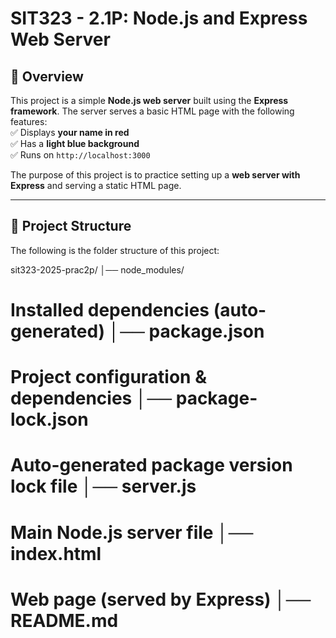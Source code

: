 # SIT323 - 2.1P: Node.js and Express Web Server  

## 📖 Overview  
This project is a simple **Node.js web server** built using the **Express framework**. The server serves a basic HTML page with the following features:  
✅ Displays **your name in red**  
✅ Has a **light blue background**  
✅ Runs on `http://localhost:3000`  

The purpose of this project is to practice setting up a **web server with Express** and serving a static HTML page.  

---

 
## 📌 Project Structure  
The following is the folder structure of this project:

sit323-2025-prac2p/ │── node_modules/ 
# Installed dependencies (auto-generated) │── package.json
# Project configuration & dependencies │── package-lock.json
# Auto-generated package version lock file │── server.js 
# Main Node.js server file │── index.html 
# Web page (served by Express) │── README.md

